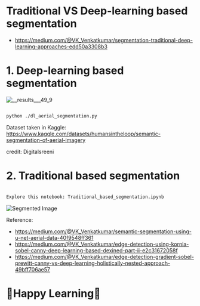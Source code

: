 # Traditional VS Deep-learning based segmentation

- https://medium.com/@VK_Venkatkumar/segmentation-traditional-deep-learning-approaches-edd50a3308b3

# 1. Deep-learning based  segmentation

![__results___49_9](https://user-images.githubusercontent.com/75832198/208297864-f130156c-a035-4d63-b826-f4c2e67939bb.png)

```bash

python ./dl_aerial_segmentation.py

```

Dataset taken in Kaggle: https://www.kaggle.com/datasets/humansintheloop/semantic-segmentation-of-aerial-imagery


credit: Digitalsreeni 

# 2. Traditional based segmentation
```bash

Explore this notebook: Traditional_based_segmentation.ipynb

```

![Segmented Image](https://github.com/VK-Ant/Traditional_and_Deeplearning_Based_Segmentation/assets/75832198/96b9a834-407b-45fb-bc06-05bf3c1b6a71)

Reference: 

- https://medium.com/@VK_Venkatkumar/semantic-segmentation-using-u-net-aerial-data-40f9548ff361
- https://medium.com/@VK_Venkatkumar/edge-detection-using-kornia-sobel-canny-deep-learning-based-dexined-part-ii-e2c31672058f
- https://medium.com/@VK_Venkatkumar/edge-detection-gradient-sobel-prewitt-canny-vs-deep-learning-holistically-nested-approach-49bff706ae57

# 🤗Happy Learning🤗
